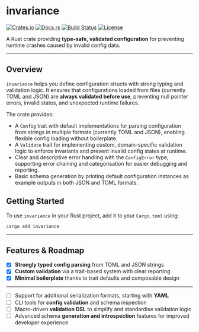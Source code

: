 # invariance

[![Crates.io](https://img.shields.io/crates/v/invariance.svg)](https://crates.io/crates/invariance)
[![Docs.rs](https://docs.rs/invariance/badge.svg)](https://docs.rs/invariance)
[![Build Status](https://github.com/ParkBlake/invariance/actions/workflows/ci.yml/badge.svg)](https://github.com/ParkBlake/invariance/actions)
[![License](https://img.shields.io/crates/l/invariance.svg)](https://github.com/ParkBlake/invariance/blob/master/LICENSE)

A Rust crate providing **type-safe, validated configuration** for preventing runtime crashes caused by invalid config data.

---

## Overview

`invariance` helps you define configuration structs with strong typing and validation logic. It ensures that configurations loaded from files (currently TOML and JSON) are **always validated before use**, preventing null pointer errors, invalid states, and unexpected runtime failures.

The crate provides:

- A `Config` trait with default implementations for parsing configuration from strings in multiple formats (currently TOML and JSON), enabling flexible config loading without boilerplate.
- A `Validate` trait for implementing custom, domain-specific validation logic to enforce invariants and prevent invalid config states at runtime.  
- Clear and descriptive error handling with the `ConfigError` type, supporting error chaining and categorisation for easier debugging and reporting.  
- Basic schema generation by printing default configuration instances as example outputs in both JSON and TOML formats.


## Getting Started

To use `invariance` in your Rust project, add it to your `Cargo.toml` using:

```bash
cargo add invariance
```

---

## Features & Roadmap

- [x] **Strongly typed config parsing** from TOML and JSON strings
- [x] **Custom validation** via a trait-based system with clear reporting
- [x] **Minimal boilerplate** thanks to trait defaults and composable design

---

- [ ] Support for additional serialization formats, starting with **YAML**  
- [ ] CLI tools for **config validation** and schema inspection  
- [ ] Macro-driven **validation DSL** to simplify and standardise validation logic  
- [ ] Advanced schema **generation and introspection** features for improved developer experience